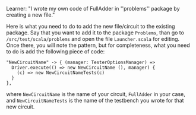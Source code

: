 
Learner: "I wrote my own code of FullAdder in ''problems'' package by creating a new file."

Here is what you need to do to add the new file/circuit to the existing package. Say that you want to add it to the package `Problems`, than go to `/src/test/scala/problems` and open the file `Launcher.scala` for editing. Once there, you will note the pattern, but for completeness, what you need to do is add the following piece of code:

    "NewCircuitName" -> { (manager: TesterOptionsManager) =>
      Driver.execute(() => new NewCircuitName (), manager) {
        (c) => new NewCircuitNameTests(c)
      }
    },

where `NewCircuitName` is the name of your circuit, `FullAdder` in your case, and `NewCircuitNameTests` is the name of the testbench you wrote for that new circuit.
